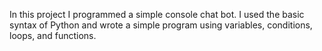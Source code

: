 In this project I programmed a simple console chat bot. 
I used the basic syntax of Python and wrote a simple program using variables, conditions, loops, and functions.
